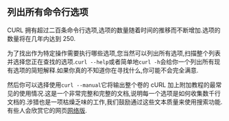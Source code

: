 ## 列出所有命令行选项

CURL 拥有超过二百条命令行选项,选项的数量随着时间的推移而不断增加.选项的数量将在几年内达到 250.

为了找出作为特定操作需要执行哪些选项,您当然可以列出所有选项,扫描整个列表并选择您正在查找的选项.`curl --help`或者简单地`curl -h`会给你一个列出所有现有选项的简短解释.如果你真的不知道你在寻找什么,你可能不会完全满意.

然后你可以选择使用`curl --manual`它将输出整个卷的 cURL 加上附加教程的最常见的使用情况.这是一个非常完整和完整的文档,说明每一个选项是如何收集数千行文档的.涉猎也是一项枯燥乏味的工作,我们鼓励通过这些文本质量来使用搜索功能.有些人会欣赏它的网页[网络版](https://curl.haxx.se/docs/manpage.html).
